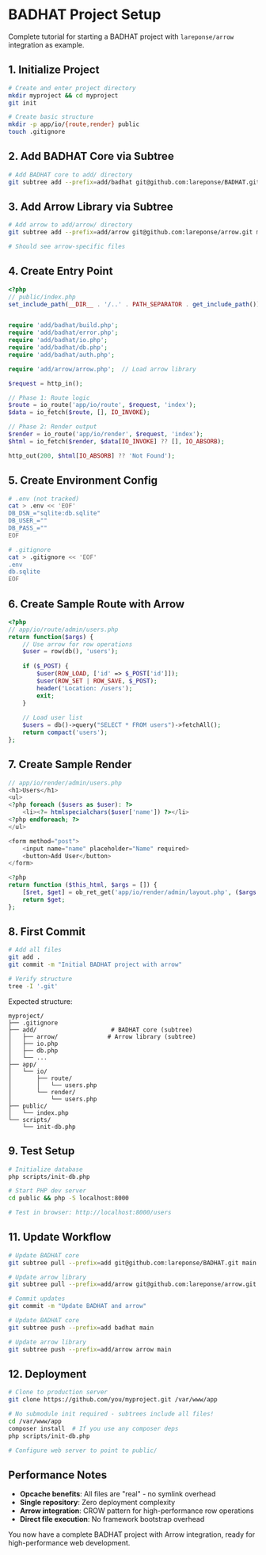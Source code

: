 # BADHAT Project Setup

Complete tutorial for starting a BADHAT project with `lareponse/arrow` integration as example.

## 1. Initialize Project

```bash
# Create and enter project directory
mkdir myproject && cd myproject
git init

# Create basic structure
mkdir -p app/io/{route,render} public
touch .gitignore
```

## 2. Add BADHAT Core via Subtree

```bash
# Add BADHAT core to add/ directory
git subtree add --prefix=add/badhat git@github.com:lareponse/BADHAT.git main --squash
```

## 3. Add Arrow Library via Subtree

```bash
# Add arrow to add/arrow/ directory  
git subtree add --prefix=add/arrow git@github.com:lareponse/arrow.git main --squash

# Should see arrow-specific files
```

## 4. Create Entry Point

```php
<?php
// public/index.php
set_include_path(__DIR__ . '/..' . PATH_SEPARATOR . get_include_path());


require 'add/badhat/build.php';
require 'add/badhat/error.php';
require 'add/badhat/io.php';
require 'add/badhat/db.php';
require 'add/badhat/auth.php';

require 'add/arrow/arrow.php';  // Load arrow library

$request = http_in();

// Phase 1: Route logic
$route = io_route('app/io/route', $request, 'index');
$data = io_fetch($route, [], IO_INVOKE);

// Phase 2: Render output
$render = io_route('app/io/render', $request, 'index');
$html = io_fetch($render, $data[IO_INVOKE] ?? [], IO_ABSORB);

http_out(200, $html[IO_ABSORB] ?? 'Not Found');
```

## 5. Create Environment Config

```bash
# .env (not tracked)
cat > .env << 'EOF'
DB_DSN_="sqlite:db.sqlite"
DB_USER_=""
DB_PASS_=""
EOF

# .gitignore
cat > .gitignore << 'EOF'
.env
db.sqlite
EOF
```

## 6. Create Sample Route with Arrow

```php
<?php
// app/io/route/admin/users.php
return function($args) {
    // Use arrow for row operations
    $user = row(db(), 'users');
    
    if ($_POST) {
        $user(ROW_LOAD, ['id' => $_POST['id']]);
        $user(ROW_SET | ROW_SAVE, $_POST);
        header('Location: /users');
        exit;
    }
    
    // Load user list
    $users = db()->query("SELECT * FROM users")->fetchAll();
    return compact('users');
};
```

## 7. Create Sample Render

```php
// app/io/render/admin/users.php
<h1>Users</h1>
<ul>
<?php foreach ($users as $user): ?>
    <li><?= htmlspecialchars($user['name']) ?></li>
<?php endforeach; ?>
</ul>

<form method="post">
    <input name="name" placeholder="Name" required>
    <button>Add User</button>
</form>

<?php
return function ($this_html, $args = []) {
    [$ret, $get] = ob_ret_get('app/io/render/admin/layout.php', ($args ?? []) + ['main' => $this_html])
    return $get;
};
```

## 8. First Commit

```bash
# Add all files
git add .
git commit -m "Initial BADHAT project with arrow"

# Verify structure
tree -I '.git'
```

Expected structure:
```
myproject/
├── .gitignore
├── add/                     # BADHAT core (subtree)
│   ├── arrow/              # Arrow library (subtree)
│   ├── io.php
│   ├── db.php
│   └── ...
├── app/
│   └── io/
│       ├── route/
│       │   └── users.php
│       └── render/
│           └── users.php
├── public/
│   └── index.php
└── scripts/
    └── init-db.php
```

## 9. Test Setup

```bash
# Initialize database
php scripts/init-db.php

# Start PHP dev server
cd public && php -S localhost:8000

# Test in browser: http://localhost:8000/users
```

## 11. Update Workflow

```bash
# Update BADHAT core
git subtree pull --prefix=add git@github.com:lareponse/BADHAT.git main --squash

# Update arrow library  
git subtree pull --prefix=add/arrow git@github.com:lareponse/arrow.git main --squash

# Commit updates
git commit -m "Update BADHAT and arrow"
```

```bash
# Update BADHAT core
git subtree push --prefix=add badhat main

# Update arrow library  
git subtree push --prefix=add/arrow arrow main
```

## 12. Deployment

```bash
# Clone to production server
git clone https://github.com/you/myproject.git /var/www/app

# No submodule init required - subtrees include all files!
cd /var/www/app
composer install  # If you use any composer deps
php scripts/init-db.php

# Configure web server to point to public/
```

## Performance Notes

- **Opcache benefits**: All files are "real" - no symlink overhead
- **Single repository**: Zero deployment complexity  
- **Arrow integration**: CROW pattern for high-performance row operations
- **Direct file execution**: No framework bootstrap overhead

You now have a complete BADHAT project with Arrow integration, ready for high-performance web development.


